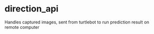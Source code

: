 # direction_api
Handles captured images, sent from turtlebot to run prediction result on remote computer
